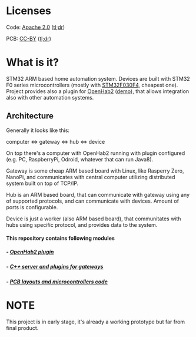 # Licenses
Code: [Apache 2.0](./LICENSE) ([tl;dr](https://choosealicense.com/licenses/apache-2.0/))

PCB: [CC-BY](./CC-BY.md) ([tl;dr](https://creativecommons.org/licenses/by/4.0/))

# What is it?
STM32 ARM based home automation system. Devices are built with STM32 F0 series microcontrollers (mostly with [STM32F030F4](http://www.st.com/en/microcontrollers/stm32f0x0-value-line.html?querycriteria=productId=LN1826), cheapest one). Project provides also a plugin for [OpenHab2](http://docs.openhab.org/) ([demo](http://demo.openhab.org:8080/start/index)), that allows integration also with other automation systems.

## Architecture
Generally it looks like this:

computer <=> gateway <=> hub <=> device 

On top there's a computer with OpenHab2 running with plugin configured (e.g. PC, RaspberryPi, Odroid, whatever that can run Java8).

Gateway is some cheap ARM based board with Linux, like Rasperry Zero, NanoPi, and communicates with central computer utilizing distributed system built on top of TCP/IP.

Hub is an ARM based board, that can communicate with gateway using any of supported protocols, and can communicate with devices. Amount of ports is configurable.

Device is just a worker (also ARM based board), that communitates with hubs using specific protocol, and provides data to the system.

#### This repository contains following modules
##### - [OpenHab2 plugin](./openhab2)
##### - [C++ server and plugins for gateways](./server)
##### - [PCB layouts and microcontrollers code](./hardware/arm)

# NOTE
This project is in early stage, it's already a working prototype but far from final product.
